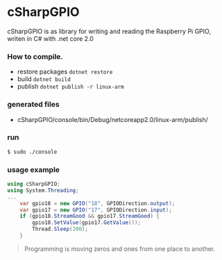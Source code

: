# cSharpGPIO #

cSharpGPIO is as library for writing and reading the Raspberry Pi GPIO, writen in C# with .net core 2.0

### How to compile. ###
* restore packages
```dotnet restore```
* build
```dotnet build```
* publish
```dotnet publish -r linux-arm```

### generated files ###
* cSharpGPIO/console/bin/Debug/netcoreapp2.0/linux-arm/publish/

### run ###

```sh
$ sudo ./console
```
### usage example ###

```c#
using cSharpGPIO;
using System.Threading;
...
    var gpio18 = new GPIO("18", GPIODirection.output);
    var gpio17 = new GPIO("17", GPIODirection.input);
    if (gpio18.StreamGood && gpio17.StreamGood) {
        gpio18.SetValue(gpio17.GetValue());
        Thread.Sleep(200);
    }
```
>Programming is moving zeros and ones from one place to another.


